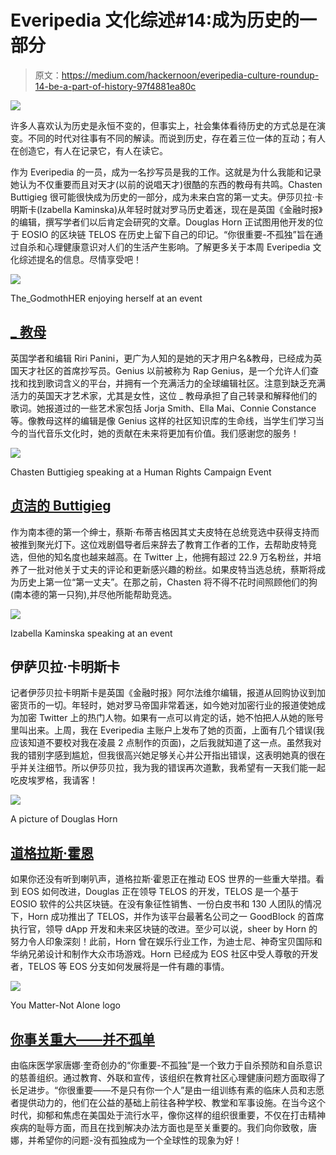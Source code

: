 # Everipedia 文化综述#14:成为历史的一部分

> 原文：<https://medium.com/hackernoon/everipedia-culture-roundup-14-be-a-part-of-history-97f4881ea80c>

![](img/b4683e34bfd40d4964edd2e56367278c.png)

许多人喜欢认为历史是永恒不变的，但事实上，社会集体看待历史的方式总是在演变。不同的时代对往事有不同的解读。而说到历史，存在着三位一体的互动；有人在创造它，有人在记录它，有人在读它。

作为 Everipedia 的一员，成为一名抄写员是我的工作。这就是为什么我能和记录她认为不仅重要而且对天才(以前的说唱天才)很酷的东西的教母有共鸣。Chasten Buttigieg 很可能很快成为历史的一部分，成为未来白宫的第一丈夫。伊莎贝拉·卡明斯卡(Izabella Kaminska)从年轻时就对罗马历史着迷，现在是英国《金融时报》的编辑，撰写学者们以后肯定会研究的文章。Douglas Horn 正试图用他开发的位于 EOSIO 的区块链 TELOS 在历史上留下自己的印记。“你很重要-不孤独”旨在通过自杀和心理健康意识对人们的生活产生影响。了解更多关于本周 Everipedia 文化综述提名的信息。尽情享受吧！

![](img/3b505f8d4991226267aaac1b78ce3fa0.png)

The_GodmothHER enjoying herself at an event

## [_ 教母](https://everipedia.org/wiki/lang_en/the_godmother-1/)

英国学者和编辑 Riri Panini，更广为人知的是她的天才用户名&教母，已经成为英国天才社区的首席抄写员。Genius 以前被称为 Rap Genius，是一个允许人们查找和找到歌词含义的平台，并拥有一个充满活力的全球编辑社区。注意到缺乏充满活力的英国天才艺术家，尤其是女性，这位 _ 教母承担了自己转录和解释他们的歌词。她报道过的一些艺术家包括 Jorja Smith、Ella Mai、Connie Constance 等。像教母这样的编辑是像 Genius 这样的社区知识库的生命线，当学生们学习当今的当代音乐文化时，她的贡献在未来将更加有价值。我们感谢您的服务！

![](img/bf967f8cf21b4ff86a741442b957cec5.png)

Chasten Buttigieg speaking at a Human Rights Campaign Event

## [贞洁的 Buttigieg](https://everipedia.org/wiki/lang_en/chasten-buttigieg/)

作为南本德的第一个绅士，蔡斯·布蒂吉格因其丈夫皮特在总统竞选中获得支持而被推到聚光灯下。这位戏剧倡导者后来辞去了教育工作者的工作，去帮助皮特竞选，但他的知名度也越来越高。在 Twitter 上，他拥有超过 22.9 万名粉丝，并培养了一批对他关于丈夫的评论和更新感兴趣的粉丝。如果皮特当选总统，蔡斯将成为历史上第一位“第一丈夫”。在那之前，Chasten 将不得不花时间照顾他们的狗(南本德的第一只狗),并尽他所能帮助竞选。

![](img/c87eafa8cd8663598e8a15542a21f5da.png)

Izabella Kaminska speaking at an event

## 伊萨贝拉·卡明斯卡

记者伊莎贝拉卡明斯卡是英国《金融时报》阿尔法维尔编辑，报道从回购协议到加密货币的一切。年轻时，她对罗马帝国非常着迷，如今她对加密行业的报道使她成为加密 Twitter 上的热门人物。如果有一点可以肯定的话，她不怕把人从她的账号里叫出来。上周，我在 Everipedia 主账户上发布了她的页面，上面有几个错误(我应该知道不要校对我在凌晨 2 点制作的页面)，之后我就知道了这一点。虽然我对我的错别字感到尴尬，但我很高兴她足够关心并公开指出错误，这表明她真的很在乎并关注细节。所以伊莎贝拉，我为我的错误再次道歉，我希望有一天我们能一起吃皮埃罗格，我请客！

![](img/6ec1745cb2fcde3243966ac68afe413b.png)

A picture of Douglas Horn

## [道格拉斯·霍恩](https://everipedia.org/wiki/lang_en/douglas-horn/)

如果你还没有听到喇叭声，道格拉斯·霍恩正在推动 EOS 世界的一些重大举措。看到 EOS 如何改进，Douglas 正在领导 TELOS 的开发，TELOS 是一个基于 EOSIO 软件的公共区块链。在没有象征性销售、一份白皮书和 130 人团队的情况下，Horn 成功推出了 TELOS，并作为该平台最著名公司之一 GoodBlock 的首席执行官，领导 dApp 开发和未来区块链的改进。至少可以说，sheer by Horn 的努力令人印象深刻！此前，Horn 曾在娱乐行业工作，为迪士尼、神奇宝贝国际和华纳兄弟设计和制作大众市场游戏。Horn 已经成为 EOS 社区中受人尊敬的开发者，TELOS 等 EOS 分支如何发展将是一件有趣的事情。

![](img/f910583c0a82eb5c7c85f4405df3a678.png)

You Matter-Not Alone logo

## [你事关重大——并不孤单](https://everipedia.org/wiki/lang_en/you-matter-not-alone/)

由临床医学家唐娜·奎奇创办的“你重要-不孤独”是一个致力于自杀预防和自杀意识的慈善组织。通过教育、外联和宣传，该组织在教育社区心理健康问题方面取得了长足进步。“你很重要——不是只有你一个人”是由一组训练有素的临床人员和志愿者提供动力的，他们在公益的基础上前往各种学校、教堂和军事设施。在当今这个时代，抑郁和焦虑在美国处于流行水平，像你这样的组织很重要，不仅在打击精神疾病的耻辱方面，而且在找到解决办法方面也是至关重要的。我们向你致敬，唐娜，并希望你的问题-没有孤独成为一个全球性的现象为好！